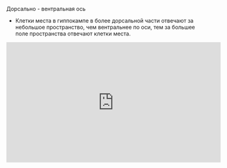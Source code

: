 Дорсально - вентральная ось
- Клетки места в гиппокампе в более дорсальной части отвечают за небольшое пространство, чем вентральнее по оси, тем за большее поле пространства отвечают клетки места.


<iframe width="560" height="315" src="https://www.youtube.com/embed/120XEiodCLI" title="YouTube video player" frameborder="0" allow="accelerometer; autoplay; clipboard-write; encrypted-media; gyroscope; picture-in-picture" allowfullscreen></iframe>